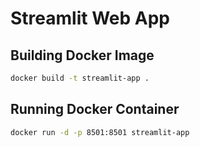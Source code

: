 # Streamlit Web App

## Building Docker Image

```bash
docker build -t streamlit-app .
```

## Running Docker Container

```bash
docker run -d -p 8501:8501 streamlit-app
```